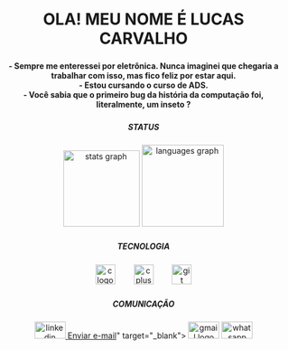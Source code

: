 <h1 align="center">OLA! MEU NOME É LUCAS CARVALHO</h1>

###

<h4 align="center">- Sempre me enteressei por eletrônica. Nunca imaginei que chegaria a trabalhar com isso, mas fico feliz por estar aqui.<br>- Estou cursando o curso de ADS.<br>- Você sabia que o primeiro bug da história da computação foi, literalmente, um inseto ?</h4>

###

<h5 align="center">STATUS</h5>

###

<div align="center">
  <img src="https://github-readme-stats.vercel.app/api?username=carvalho484&hide_title=true&hide_rank=false&show_icons=false&include_all_commits=true&count_private=true&disable_animations=false&theme=radical&locale=pt-br&hide_border=true&order=1" height="135" alt="stats graph"  />
  <img src="https://github-readme-stats.vercel.app/api/top-langs?username=carvalho484&locale=pt-br&hide_title=true&layout=compact&card_width=320&langs_count=5&theme=radical&hide_border=true&order=2" height="145" alt="languages graph"  />
</div>

###

<h5 align="center">TECNOLOGIA</h5>

###

<div align="center">
  <img src="https://cdn.jsdelivr.net/gh/devicons/devicon/icons/c/c-original.svg" height="35" alt="c logo"  />
  <img width="25" />
  <img src="https://cdn.jsdelivr.net/gh/devicons/devicon/icons/cplusplus/cplusplus-original.svg" height="35" alt="cplusplus logo"  />
  <img width="25" />
  <img src="https://cdn.jsdelivr.net/gh/devicons/devicon/icons/git/git-original.svg" height="35" alt="git logo"  />
</div>

###

<h5 align="center">COMUNICAÇÃO</h5>

###

<div align="center">
  <a href="https://www.linkedin.com/in/lucas-carvalho-13301634a" target="_blank">
    <img src="https://raw.githubusercontent.com/maurodesouza/profile-readme-generator/master/src/assets/icons/social/linkedin/default.svg" width="55" height="30" alt="linkedin logo"  />
  </a>
  <a href="<a href="mailto:lucascarvalhoptc09@gmail.com">Enviar e-mail</a>" target="_blank">
    <img src="https://raw.githubusercontent.com/maurodesouza/profile-readme-generator/master/src/assets/icons/social/gmail/default.svg" width="55" height="30" alt="gmail logo"  />
  </a>
  <a href="https://wa.me/5534998029247" target="_blank">
    <img src="https://raw.githubusercontent.com/maurodesouza/profile-readme-generator/master/src/assets/icons/social/whatsapp/default.svg" width="55" height="30" alt="whatsapp logo"  />
  </a>
</div>

###
